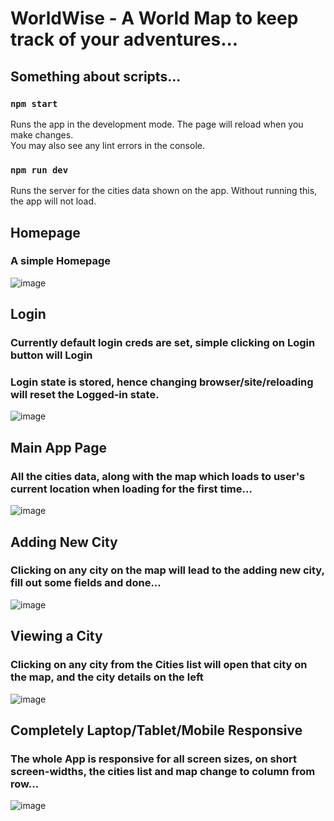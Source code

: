 # WorldWise - A World Map to keep track of your adventures...

## Something about scripts...

### `npm start`
Runs the app in the development mode.
The page will reload when you make changes.\
You may also see any lint errors in the console.

###  `npm run dev`
Runs the server for the cities data shown on the app.
Without running this, the app will not load.

## Homepage
### A simple Homepage
![image](https://github.com/user-attachments/assets/eb582302-e584-4e16-957a-83ffeeefc470)

## Login
### Currently default login creds are set, simple clicking on Login button will Login
### Login state is stored, hence changing browser/site/reloading will reset the Logged-in state.
![image](https://github.com/user-attachments/assets/97922c52-7af2-4379-b663-08a0bb74ae8a)

## Main App Page
### All the cities data, along with the map which loads to user's current location when loading for the first time...
![image](https://github.com/user-attachments/assets/1a665f02-b456-4176-a177-47e86720e794)

## Adding New City
### Clicking on any city on the map will lead to the adding new city, fill out some fields and done...
![image](https://github.com/user-attachments/assets/1433f2de-9101-42e6-91f3-f23986e5b14d)

## Viewing a City
### Clicking on any city from the Cities list will open that city on the map, and the city details on the left
![image](https://github.com/user-attachments/assets/1ea051f9-9105-4575-82d9-87b8628247cf)

## Completely Laptop/Tablet/Mobile Responsive
### The whole App is responsive for all screen sizes, on short screen-widths, the cities list and map change to column from row...
![image](https://github.com/user-attachments/assets/45009054-1468-453e-be0e-feb387dee8a3)
